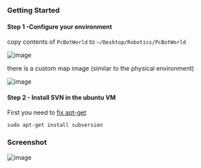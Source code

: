 ### Getting Started

#### Step 1 -Configure your environment 

copy contents of `PcBotWorld` to `~/Desktop/Robotics/PcBotWorld`

![image](https://cloud.githubusercontent.com/assets/1287098/3505449/c59e004c-065e-11e4-84fc-4096daa494e3.png)

there is a custom map image (similar to the physical environment)

![image](https://cloud.githubusercontent.com/assets/1287098/3505461/05bf0798-065f-11e4-9998-cbae8f5ec514.png)


#### Step 2 - Install SVN in the ubuntu VM

First you need to [fix apt-get](http://askubuntu.com/questions/345000/updating-ubuntu-server-apt-get-gives-me-404-not-found/345004#345004)


`sudo apt-get install subversion`

### Screenshot

![image](https://cloud.githubusercontent.com/assets/1287098/3421158/704cdbf2-fedb-11e3-961a-0debcceba42a.png)
